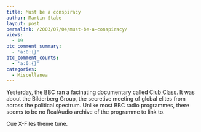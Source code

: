 ```yaml
---
title: Must be a conspiracy
author: Martin Stabe
layout: post
permalink: /2003/07/04/must-be-a-conspiracy/
views:
  - 19
btc_comment_summary:
  - 'a:0:{}'
btc_comment_counts:
  - 'a:0:{}'
categories:
  - Miscellanea
---
```

Yesterday, the BBC ran a facinating documentary called [Club Class][1]. It was about the Bilderberg Group, the secretive meeting of global elites from across the political spectrum. Unlike most BBC radio programmes, there seems to be no RealAudio archive of the programme to link to. 

Cue X-Files theme tune.

 [1]: http://www.bbc.co.uk/cgi-perl/whatson/prog_parse.cgi?FILENAME=20030703/20030703_2000_49700_4621_30